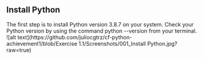 <h2>Install Python</h2>
<p>
  The first step is to install Python version 3.8.7 on your system. Check your Python version by using the command python --version from your terminal.
  ![alt text](https://github.com/juliocgtrz/cf-python-achievement1/blob/Exercise 1.1/Screenshots/001_Install Python.jpg?raw=true)
</p>
